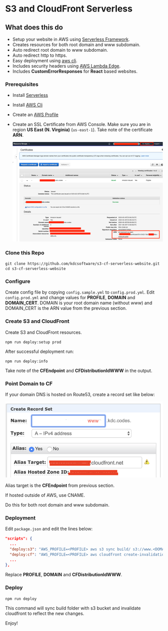 # S3 and CloudFront Serverless

## What does this do

- Setup your website in AWS using [Serverless Framework](https://www.serverless.com/).
- Creates resources for both root domain and www subdomain.
- Auto redirect root domain to www subdomain.
- Auto redirect http to https.
- Easy deployment using [aws cli](https://docs.aws.amazon.com/cli/latest/userguide/install-cliv2.html).
- Includes security headers using [AWS Lambda Edge](https://aws.amazon.com/lambda/edge/).
- Includes **CustomErrorResponses** for **React** based websites.

### Prerequisites

- Install [Serverless](https://www.serverless.com/framework/docs/getting-started/)

- Install [AWS Cli](https://docs.aws.amazon.com/cli/latest/userguide/install-cliv2.html)

- Create an [AWS Profile](https://docs.aws.amazon.com/cli/latest/userguide/cli-chap-configure.html)

- Create an SSL Certificate from AWS Console. Make sure you are in region **US East (N. Virginia)** (`us-east-1`). Take note of the certificate **ARN**.

  ![Certificate](docs/images/certificate.png)

### Clone this Repo

```terminal
git clone https://github.com/kdcsoftware/s3-cf-serverless-website.git
cd s3-cf-serverless-website
```

### Configure

Create config file by copying `config.sample.yml` to `config.prod.yml`. Edit `config.prod.yml` and change values for **PROFILE**, **DOMAIN** and **DOMAIN_CERT**. DOMAIN is your root domain name (without _www_) and DOMAIN_CERT is the ARN value from the previous section.

### Create S3 and CloudFront

Create S3 and CloudFront resources.

```terminal
npm run deploy:setup prod
```

After successful deployment run:

```terminal
npm run deploy:info
```

Take note of the **CFEndpoint** and **CFDistributionIdWWW** in the output.

### Point Domain to CF

If your domain DNS is hosted on Route53, create a record set like below:

![Certificate](docs/images/route53.png)

Alias target is the **CFEndpoint** from previous section.

If hosted outside of AWS, use CNAME.

Do this for both root domain and www subdomain.

### Deployment

Edit `package.json` and edit the lines below:

```json
"scripts": {
  ...
  "deploy:s3": "AWS_PROFILE=<PROFILE> aws s3 sync build/ s3://www.<DOMAIN>",
  "deploy:cf": "AWS_PROFILE=<PROFILE> aws cloudfront create-invalidation --distribution-id <CFDistributionIdWWW> --paths \"/*\"",
  ...
},
```

Replace **PROFILE**, **DOMAIN** and **CFDistributionIdWWW**.

### Deploy

```terminal
npm run deploy
```

This command will sync build folder with s3 bucket and invalidate cloudfront to reflect the new changes.

Enjoy!

